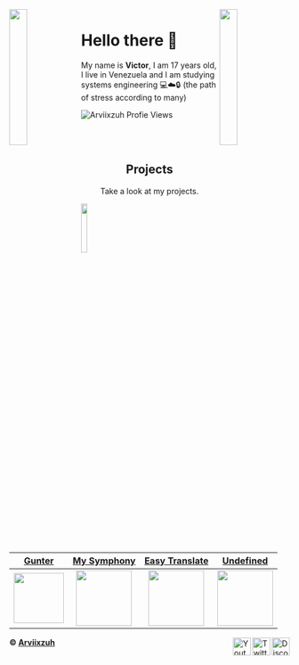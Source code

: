 <img align='left' src='https://cdn.discordapp.com/attachments/909121957562314803/1071644357335203880/R.gif' width='25%'>  
<img align='right' src='https://cdn.discordapp.com/attachments/909121957562314803/1071644297696379010/R.gif' width='25%'> 

# Hello there 👋
My name is **Victor**, I am 17 years old, I live in Venezuela and
I am studying systems engineering 💻☁️🔒 (the path of stress according to many)
<p align="left"> <img src="https://komarev.com/ghpvc/?username=Arviixzuh&color=bfad26" alt="Arviixzuh Profie Views" /> </p>
<br><br>
<h2 align="center">Projects</h2>
<p align="center">Take a look at my projects.</p>

<img align='left' src='https://media.discordapp.net/attachments/1064750763013853264/1161156876503891968/transparent.png?ex=6537469c&is=6524d19c&hm=df92c3aeaf7b1d27bef7a347288aa13222da5bb17dc0234202089ce2d1b06074&=' width='15%'>

| <a href="https://discord.com/oauth2/authorize?client_id=908862622672236635&scope=bot&permissions=8" target="_blank">**Gunter**</a> | <a href="https://arviixzuh.github.io/My-Symphony/" target="_blank">**My Symphony**</a> | <a href="https://arviixzuh.github.io/Easy-Translate/" target="_blank">**Easy Translate**</a> | <a href="@" target="_blank">**Undefined**</a> | 
| :---: | :---: | :---: | :---: |
<img align='center' src='https://cdn.discordapp.com/attachments/909121957562314803/1013112999562723388/gunter.png' width="90px"  height='90px'> | <img align='center' width="100px" src='https://media.discordapp.net/attachments/909121957562314803/1058850893539332176/music.png?width=473&height=473' height='100px'>  | <img align='center' src='https://arviixzuh.github.io/Easy-Translate/src/img/traductor.png' width="100px" height='100px'> | <img align='center' src='https://th.bing.com/th/id/R.f9df1667fd320fb45a3591026600238f?rik=3bG91UxXjbB%2bPw&pid=ImgRaw&r=0' width="100px" height='100px'>

[discord]: https://discord.gg/U8APdjGQNq
[twitter]: https://twitter.com/Arviixzuh_
[youtube]: https://www.youtube.com/channel/UCSAafU0GMeeVK_wcmyrWAMg
[instagram]: https://www.instagram.com/arviixzuh/

[<img align="right" alt="Discord" width="32px" src="https://cdn.discordapp.com/attachments/909121957562314803/911759734871314503/Discord.png.png" />][discord]
[<img align="right" alt="Twitter" width="32px" src="https://cdn.discordapp.com/attachments/909121957562314803/911759758103560212/Twitter.png.png" />][twitter]
[<img align="right" alt="Youtube" width="32px" src="https://cdn.discordapp.com/attachments/909121957562314803/911760985143017472/Youtube.png.png" />][youtube]

**© [Arviixzuh](https://github.com/Arviixzuh)**
